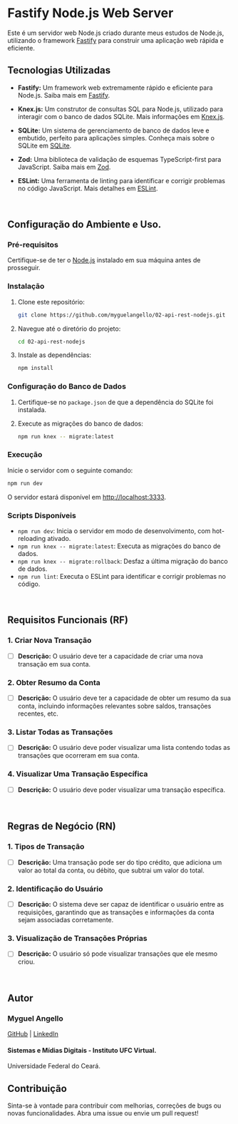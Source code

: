 # Fastify Node.js Web Server

Este é um servidor web Node.js criado durante meus estudos de Node.js, utilizando o framework [Fastify](https://www.fastify.io/) para construir uma aplicação web rápida e eficiente.
<br>

## Tecnologias Utilizadas

- **Fastify:** Um framework web extremamente rápido e eficiente para Node.js. Saiba mais em [Fastify](https://www.fastify.io/).

- **Knex.js:** Um construtor de consultas SQL para Node.js, utilizado para interagir com o banco de dados SQLite. Mais informações em [Knex.js](http://knexjs.org/).

- **SQLite:** Um sistema de gerenciamento de banco de dados leve e embutido, perfeito para aplicações simples. Conheça mais sobre o SQLite em [SQLite](https://www.sqlite.org/index.html).

- **Zod:** Uma biblioteca de validação de esquemas TypeScript-first para JavaScript. Saiba mais em [Zod](https://github.com/colinhacks/zod).

- **ESLint:** Uma ferramenta de linting para identificar e corrigir problemas no código JavaScript. Mais detalhes em [ESLint](https://eslint.org/).

<br>

## Configuração do Ambiente e Uso.

### Pré-requisitos
Certifique-se de ter o [Node.js](https://nodejs.org/) instalado em sua máquina antes de prosseguir.

### Instalação

1. Clone este repositório:

   ```bash
   git clone https://github.com/myguelangello/02-api-rest-nodejs.git
   ```

2. Navegue até o diretório do projeto:

   ```bash
   cd 02-api-rest-nodejs
   ```

3. Instale as dependências:

   ```bash
   npm install
   ```

### Configuração do Banco de Dados

1. Certifique-se no `package.json` de que a dependência do SQLite foi instalada.

2. Execute as migrações do banco de dados:

   ```bash
   npm run knex -- migrate:latest
   ```

### Execução

Inicie o servidor com o seguinte comando:

```bash
npm run dev
```

O servidor estará disponível em [http://localhost:3333](http://localhost:3333).

### Scripts Disponíveis

- `npm run dev`: Inicia o servidor em modo de desenvolvimento, com hot-reloading ativado.
- `npm run knex -- migrate:latest`: Executa as migrações do banco de dados.
- `npm run knex -- migrate:rollback`: Desfaz a última migração do banco de dados.
- `npm run lint`: Executa o ESLint para identificar e corrigir problemas no código.

<br>

## Requisitos Funcionais (RF)

### 1. Criar Nova Transação

- [  ] **Descrição:** O usuário deve ter a capacidade de criar uma nova transação em sua conta.

### 2. Obter Resumo da Conta

- [  ] **Descrição:** O usuário deve ter a capacidade de obter um resumo da sua conta, incluindo informações relevantes sobre saldos, transações recentes, etc.

### 3. Listar Todas as Transações

- [  ] **Descrição:** O usuário deve poder visualizar uma lista contendo todas as transações que ocorreram em sua conta.

### 4. Visualizar Uma Transação Específica

- [  ] **Descrição:** O usuário deve poder visualizar uma transação específica.

<br>

## Regras de Negócio (RN)

### 1. Tipos de Transação

- [  ] **Descrição:** Uma transação pode ser do tipo crédito, que adiciona um valor ao total da conta, ou débito, que subtrai um valor do total.

### 2. Identificação do Usuário

- [  ] **Descrição:** O sistema deve ser capaz de identificar o usuário entre as requisições, garantindo que as transações e informações da conta sejam associadas corretamente.

### 3. Visualização de Transações Próprias

- [  ] **Descrição:** O usuário só pode visualizar transações que ele mesmo criou.
<!-- 
## Requisitos Não Funcionais (RNF)

### 1. Desempenho

- **Descrição:** O sistema deve ser otimizado para garantir um desempenho rápido e eficiente, mesmo com um grande volume de transações.

### 2. Segurança

- **Descrição:** As informações do usuário e transações devem ser tratadas com segurança. Utilize práticas recomendadas para proteger dados sensíveis.

### 3. Escalabilidade

- **Descrição:** O sistema deve ser escalável, capaz de lidar com um aumento no número de usuários e transações sem comprometer o desempenho.

### 4. Documentação

- **Descrição:** A documentação do código, APIs e procedimentos de instalação/configuração deve ser clara e abrangente para facilitar a manutenção e colaboração.

### 5. Testes Automatizados

- **Descrição:** Implemente testes automatizados para garantir a confiabilidade e estabilidade do sistema ao longo do tempo.
 -->

<br>

## Autor

### Myguel Angello 
[GitHub](https://github.com/myguelangello) | [LinkedIn](https://www.linkedin.com/in/myguelangello/)
#### Sistemas e Mídias Digitais - Instituto UFC Virtual.
Universidade Federal do Ceará.


## Contribuição

Sinta-se à vontade para contribuir com melhorias, correções de bugs ou novas funcionalidades. Abra uma issue ou envie um pull request!
